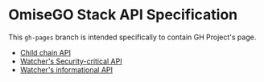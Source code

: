 # OmiseGO Stack API Specification

This `gh-pages` branch is intended specifically to contain GH Project's page.

* [Child chain API](https://omisego.github.io/elixir-omg/docs-ui/?url=operator_api_swagger.json)
* [Watcher's Security-critical API](https://omisego.github.io/elixir-omg/docs-ui/?url=watcher_api_swagger.json)
* [Watcher's informational API](https://omisego.github.io/elixir-omg/docs-ui/?url=informational_api_swagger.json)
